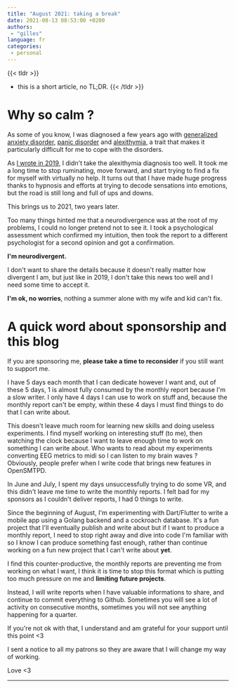 ```yaml
---
title: "August 2021: taking a break"
date: 2021-08-13 08:53:00 +0200
authors:
 - "gilles"
language: fr
categories:
 - personal
---
```


{{< tldr >}}
- this is a short article, no TL;DR.
{{< /tldr >}}

# Why so calm ?

As some of you know,
I was diagnosed a few years ago with [generalized anxiety disorder](https://en.wikipedia.org/wiki/Generalized_anxiety_disorder),
[panic disorder](https://en.wikipedia.org/wiki/Panic_disorder) and
[alexithymia](https://en.wikipedia.org/wiki/Alexithymia),
a trait that makes it particularly difficult for me to cope with the disorders.

As [I wrote in 2019](https://poolp.org/posts/2019-06-02/happy-new-year-2019-a-personal-post/),
I didn't take the alexithymia diagnosis too well.
It took me a long time to stop ruminating,
move forward,
and start trying to find a fix for myself with virtually no help.
It turns out that I have made huge progress thanks to hypnosis and efforts at trying to decode sensations into emotions,
but the road is still long and full of ups and downs.

This brings us to 2021,
two years later.

Too many things hinted me that a neurodivergence was at the root of my problems,
I could no longer pretend not to see it.
I took a psychological assessment which confirmed my intuition,
then took the report to a different psychologist for a second opinion and got a confirmation.

**I'm neurodivergent.**

I don't want to share the details because it doesn't really matter how divergent I am,
but just like in 2019,
I don't take this news too well and I need some time to accept it.

**I'm ok, no worries**, nothing a summer alone with my wife and kid can't fix.


# A quick word about sponsorship and this blog

If you are sponsoring me,
**please take a time to reconsider** if you still want to support me.

I have 5 days each month that I can dedicate however I want and,
out of these 5 days,
1 is almost fully consumed by the monthly report because I'm a slow writer.
I only have 4 days I can use to work on stuff and,
because the monthly report can't be empty,
within these 4 days I must find things to do that I can write about.

This doesn't leave much room for learning new skills and doing useless experiments.
I find myself working on interesting stuff (to me),
then watching the clock because I want to leave enough time to work on something I can write about.
Who wants to read about my experiments converting EEG metrics to midi so I can listen to my brain waves ?
Obviously, people prefer when I write code that brings new features in OpenSMTPD.


In June and July,
I spent my days unsuccessfully trying to do some VR,
and this didn't leave me time to write the monthly reports.
I felt bad for my sponsors as I couldn't deliver reports,
I had 0 things to write.

Since the beginning of August,
I'm experimenting with Dart/Flutter to write a mobile app using a Golang backend and a cockroach database.
It's a fun project that I'll eventually publish and write about but if I want to produce a monthly report,
I need to stop right away and dive into code I'm familiar with so I know I can produce something fast enough,
rather than continue working on a fun new project that I can't write about **yet**.

I find this counter-productive,
the monthly reports are preventing me from working on what I want,
I think it is time to stop this format which is putting too much pressure on me and **limiting future projects**.

Instead,
I will write reports when I have valuable informations to share,
and continue to commit everything to Github.
Sometimes you will see a lot of activity on consecutive months,
sometimes you will not see anything happening for a quarter.

If you're not ok with that,
I understand and am grateful for your support until this point <3

I sent a notice to all my patrons so they are aware that I will change my way of working.

Love <3


---- 
